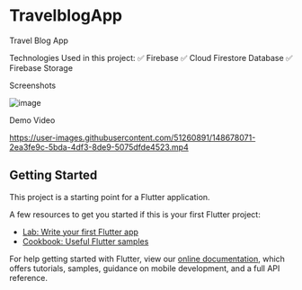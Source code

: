 # TravelblogApp

Travel Blog App

Technologies Used in this project:
✅ Firebase
✅ Cloud Firestore Database
✅ Firebase Storage

Screenshots

![image](https://user-images.githubusercontent.com/51260891/148677895-93464599-7610-44db-b808-35d552b20f8a.jpeg)

Demo Video


https://user-images.githubusercontent.com/51260891/148678071-2ea3fe9c-5bda-4df3-8de9-5075dfde4523.mp4




## Getting Started

This project is a starting point for a Flutter application.

A few resources to get you started if this is your first Flutter project:

- [Lab: Write your first Flutter app](https://flutter.dev/docs/get-started/codelab)
- [Cookbook: Useful Flutter samples](https://flutter.dev/docs/cookbook)

For help getting started with Flutter, view our
[online documentation](https://flutter.dev/docs), which offers tutorials,
samples, guidance on mobile development, and a full API reference.
